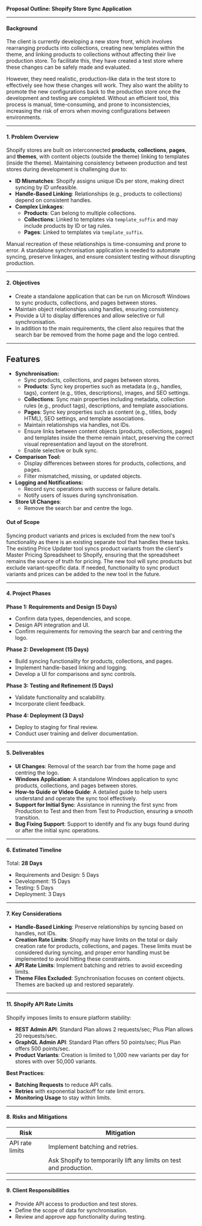 **Proposal Outline: Shopify Store Sync Application**

---

#### **Background**

The client is currently developing a new store front, which involves rearranging products into collections, creating new templates within the theme, and linking products to collections without affecting their live production store. To facilitate this, they have created a test store where these changes can be safely made and evaluated.

However, they need realistic, production-like data in the test store to effectively see how these changes will work. They also want the ability to promote the new configurations back to the production store once the development and testing are completed. Without an efficient tool, this process is manual, time-consuming, and prone to inconsistencies, increasing the risk of errors when moving configurations between environments.

---

#### **1. Problem Overview**

Shopify stores are built on interconnected **products**, **collections**, **pages**, and **themes**, with content objects (outside the theme) linking to templates (inside the theme). Maintaining consistency between production and test stores during development is challenging due to:

- **ID Mismatches**: Shopify assigns unique IDs per store, making direct syncing by ID unfeasible.
- **Handle-Based Linking**: Relationships (e.g., products to collections) depend on consistent handles.
- **Complex Linkages**:
  - **Products**: Can belong to multiple collections.
  - **Collections**: Linked to templates via `template_suffix` and may include products by ID or tag rules.
  - **Pages**: Linked to templates via `template_suffix`.

Manual recreation of these relationships is time-consuming and prone to error. A standalone synchronisation application is needed to automate syncing, preserve linkages, and ensure consistent testing without disrupting production.

---

#### **2. Objectives**

- Create a standalone application that can be run on Microsoft Windows to sync products, collections, and pages between stores.
- Maintain object relationships using handles, ensuring consistency.
- Provide a UI to display differences and allow selective or full synchronisation.
- In addition to the main requirements, the client also requires that the search bar be removed from the home page and the logo centred.

---

## Features

- **Synchronisation:**
  - Sync products, collections, and pages between stores.
  - **Products**: Sync key properties such as metadata (e.g., handles, tags), content (e.g., titles, descriptions), images, and SEO settings.
  - **Collections**: Sync main properties including metadata, collection rules (e.g., product tags), descriptions, and template associations.
  - **Pages**: Sync key properties such as content (e.g., titles, body HTML), SEO settings, and template associations.
  - Maintain relationships via handles, not IDs.
  - Ensure links between content objects (products, collections, pages) and templates inside the theme remain intact, preserving the correct visual representation and layout on the storefront.
  - Enable selective or bulk sync.
- **Comparison Tool:**
  - Display differences between stores for products, collections, and pages.
  - Filter mismatched, missing, or updated objects.
- **Logging and Notifications:**
  - Record sync operations with success or failure details.
  - Notify users of issues during synchronisation.
- **Store UI Changes**:
  - Remove the search bar and centre the logo.

#### **Out of Scope**

Syncing product variants and prices is excluded from the new tool's functionality as there is an existing separate tool that handles these tasks. The existing Price Updater tool syncs product variants from the client's Master Pricing Spreadsheet to Shopify, ensuring that the spreadsheet remains the source of truth for pricing. The new tool will sync products but exclude variant-specific data. If needed, functionality to sync product variants and prices can be added to the new tool in the future.

---

#### **4. Project Phases**

**Phase 1: Requirements and Design (5 Days)**

- Confirm data types, dependencies, and scope.
- Design API integration and UI.
- Confirm requirements for removing the search bar and centring the logo.

**Phase 2: Development (15 Days)**

- Build syncing functionality for products, collections, and pages.
- Implement handle-based linking and logging.
- Develop a UI for comparisons and sync controls.

**Phase 3: Testing and Refinement (5 Days)**

- Validate functionality and scalability.
- Incorporate client feedback.

**Phase 4: Deployment (3 Days)**

- Deploy to staging for final review.
- Conduct user training and deliver documentation.

---

#### **5. Deliverables**

- **UI Changes**: Removal of the search bar from the home page and centring the logo.
- **Windows Application**: A standalone Windows application to sync products, collections, and pages between stores.
- **How-to Guide or Video Guide**: A detailed guide to help users understand and operate the sync tool effectively.
- **Support for Initial Sync**: Assistance in running the first sync from Production to Test and then from Test to Production, ensuring a smooth transition.
- **Bug Fixing Support**: Support to identify and fix any bugs found during or after the initial sync operations.

---

#### **6. Estimated Timeline**

Total: **28 Days**

- Requirements and Design: 5 Days
- Development: 15 Days
- Testing: 5 Days
- Deployment: 3 Days

---

#### **7. Key Considerations**

- **Handle-Based Linking**: Preserve relationships by syncing based on handles, not IDs.
- **Creation Rate Limits**: Shopify may have limits on the total or daily creation rate for products, collections, and pages. These limits must be considered during syncing, and proper error handling must be implemented to avoid hitting these constraints.
- **API Rate Limits**: Implement batching and retries to avoid exceeding limits.
- **Theme Files Excluded**: Synchronisation focuses on content objects. Themes are backed up and restored separately.

---

#### **11. Shopify API Rate Limits**

Shopify imposes limits to ensure platform stability:

- **REST Admin API**: Standard Plan allows 2 requests/sec; Plus Plan allows 20 requests/sec.
- **GraphQL Admin API**: Standard Plan offers 50 points/sec; Plus Plan offers 500 points/sec.
- **Product Variants**: Creation is limited to 1,000 new variants per day for stores with over 50,000 variants.

**Best Practices**:

- **Batching Requests** to reduce API calls.
- **Retries** with exponential backoff for rate limit errors.
- **Monitoring Usage** to stay within limits.

---

#### **8. Risks and Mitigations**

| **Risk**        | **Mitigation**                                                     |
| --------------- | ------------------------------------------------------------------ |
| API rate limits | Implement batching and retries.                                    |
|                 | Ask Shopify to temporarily lift any limits on test and production. |

---

#### **9. Client Responsibilities**

- Provide API access to production and test stores.
- Define the scope of data for synchronisation.
- Review and approve app functionality during testing.

